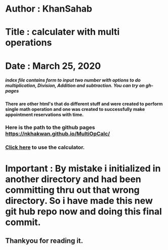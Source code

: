 # Author : KhanSahab
# Title : calculater with multi operations
# Date   : March 25, 2020

##### index file contains form to input two number with options to do multiplication, Division, Addition and subtraction. You can try on gh-pages
#### There are other html's that do different stuff and were created to perform single math operation and one was created to successfully make appointment reservations with time.

### Here is the path to the github pages https://nkhakwan.github.io/MultiOpCalc/

### [Click here](https://nkhakwan.github.io/MultiOpCalc/) to use the calculator.
# Important : By mistake i initialized in another directory and had been committing thru out that wrong directory. So i have made this new git hub repo now and doing this final commit. 

## Thankyou for reading it.